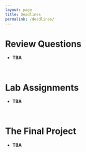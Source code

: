 ```yaml
---
layout: page
title: Deadlines
permalink: /deadlines/
---
```


# Review Questions
* **TBA**

<br>

# Lab Assignments
* **TBA**

<br>

# The Final Project
* **TBA**

